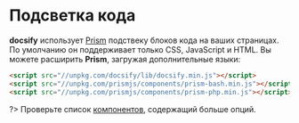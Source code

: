 # Подсветка кода

**docsify** использует [Prism](https://github.com/PrismJS/prism) подствеку блоков кода на ваших страницах. По умолчанию он поддерживает только CSS, JavaScript и HTML. Вы можете расширить **Prism**, загружая дополнительные языки:

```html
<script src="//unpkg.com/docsify/lib/docsify.min.js"></script>
<script src="//unpkg.com/prismjs/components/prism-bash.min.js"></script>
<script src="//unpkg.com/prismjs/components/prism-php.min.js"></script>
```

?> Проверьте список [компонентов](https://github.com/PrismJS/prism/tree/gh-pages/components), содержащий больше опций.


